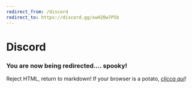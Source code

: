 ```yaml
---
redirect_from: /discord
redirect_to: https://discord.gg/xwH2Bw7P5b
---
```

# Discord
### You are now being redirected.... spooky!
Reject HTML, return to markdown! If your browser is a potato, [*clicca qui*](https://discord.gg/xwH2Bw7P5b)!
